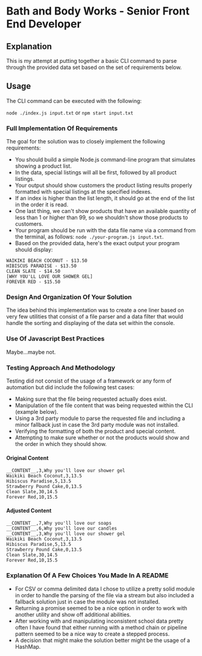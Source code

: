 # Bath and Body Works - Senior Front End Developer

## Explanation

This is my attempt at putting together a basic CLI command to parse through the provided data set based on the set of requirements below.

## Usage

The CLI command can be executed with the following:

`node ./index.js input.txt` or `npm start input.txt`

### Full Implementation Of Requirements

The goal for the solution was to closely implement the following requirements:

- You should build a simple Node.js command-line program that simulates showing a product list.
- In the data, special listings will all be first, followed by all product listings.
- Your output should show customers the product listing results properly formatted with special listings at the specified
  indexes.
- If an index is higher than the list length, it should go at the end of the list in the order it is read.
- One last thing, we can't show products that have an available quantity of less than 1 or higher than 99, so we shouldn't show those products to customers.
- Your program should be run with the data file name via a command from the terminal, as follows: `node ./your-program.js input.txt`.
- Based on the provided data, here's the exact output your program should display:

```
WAIKIKI BEACH COCONUT - $13.50
HIBISCUS PARADISE - $13.50
CLEAN SLATE - $14.50
[WHY YOU'LL LOVE OUR SHOWER GEL]
FOREVER RED - $15.50
```

### Design And Organization Of Your Solution

The idea behind this implementation was to create a one liner based on very few utilities that consist of a file parser and a data filter that would handle the sorting and displaying of the data set within the console.

### Use Of Javascript Best Practices

Maybe...maybe not.

### Testing Approach And Methodology

Testing did not consist of the usage of a framework or any form of automation but did include the following test cases:

- Making sure that the file being requested actually does exist.
- Manipulation of the file content that was being requested within the CLI (example below).
- Using a 3rd party module to parse the requested file and including a minor fallback just in case the 3rd party module was not installed.
- Verifying the formatting of both the product and special content.
- Attempting to make sure whether or not the products would show and the order in which they should show.

#### Original Content

```
__CONTENT__,3,Why you'll love our shower gel
Waikiki Beach Coconut,3,13.5
Hibiscus Paradise,5,13.5
Strawberry Pound Cake,0,13.5
Clean Slate,30,14.5
Forever Red,10,15.5
```

#### Adjusted Content

```
__CONTENT__,7,Why you'll love our soaps
__CONTENT__,6,Why you'll love our candles
__CONTENT__,3,Why you'll love our shower gel
Waikiki Beach Coconut,3,13.5
Hibiscus Paradise,5,13.5
Strawberry Pound Cake,0,13.5
Clean Slate,30,14.5
Forever Red,10,15.5
```

### Explanation Of A Few Choices You Made In A README

- For CSV or comma delimited data I chose to utilize a pretty solid module in order to handle the parsing of the file via a stream but also included a fallback solution just in case the module was not installed.
- Returning a promise seemed to be a nice option in order to work with another utility and show off additional abilities.
- After working with and manipulating inconsistent school data pretty often I have found that either running with a method chain or pipeline pattern seemed to be a nice way to create a stepped process.
- A decision that might make the solution better might be the usage of a HashMap.
